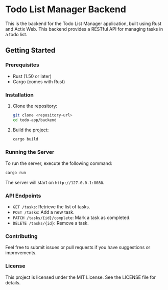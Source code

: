 # Todo List Manager Backend

This is the backend for the Todo List Manager application, built using Rust and Actix Web. This backend provides a RESTful API for managing tasks in a todo list.

## Getting Started

### Prerequisites

- Rust (1.50 or later)
- Cargo (comes with Rust)

### Installation

1. Clone the repository:

   ```bash
   git clone <repository-url>
   cd todo-app/backend
   ```

2. Build the project:

   ```bash
   cargo build
   ```

### Running the Server

To run the server, execute the following command:

```bash
cargo run
```

The server will start on `http://127.0.0.1:8080`.

### API Endpoints

- `GET /tasks`: Retrieve the list of tasks.
- `POST /tasks`: Add a new task.
- `PATCH /tasks/{id}/complete`: Mark a task as completed.
- `DELETE /tasks/{id}`: Remove a task.

### Contributing

Feel free to submit issues or pull requests if you have suggestions or improvements.

### License

This project is licensed under the MIT License. See the LICENSE file for details.